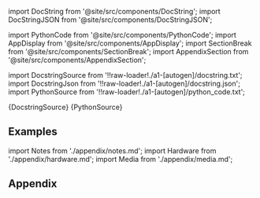 
[//]: # (Custom component imports)

import DocString from '@site/src/components/DocString';
import DocStringJSON from '@site/src/components/DocStringJSON';

import PythonCode from '@site/src/components/PythonCode';
import AppDisplay from '@site/src/components/AppDisplay';
import SectionBreak from '@site/src/components/SectionBreak';
import AppendixSection from '@site/src/components/AppendixSection';

[//]: # (Docstring)

import DocstringSource from '!!raw-loader!./a1-[autogen]/docstring.txt';
import DocstringJson from '!!raw-loader!./a1-[autogen]/docstring.json';
import PythonSource from '!!raw-loader!./a1-[autogen]/python_code.txt';

<DocString>{DocstringSource}</DocString>
<DocStringJSON data={DocstringJson} />
<PythonCode GLink='VISUALIZERS/PLOTLY/SCATTER3D/SCATTER3D.py'>{PythonSource}</PythonCode>

<SectionBreak />

    

[//]: # (Examples)

## Examples

<AppDisplay 
  GLink='VISUALIZERS/PLOTLY/SCATTER3D'
  nodeLabel='SCATTER3D'>
</AppDisplay>

<SectionBreak />

    

[//]: # (Appendix)

import Notes from './appendix/notes.md';
import Hardware from './appendix/hardware.md';
import Media from './appendix/media.md';

## Appendix

<AppendixSection index={0} folderPath='nodes/VISUALIZERS/PLOTLY/SCATTER3D/appendix/'><Notes /></AppendixSection>
<AppendixSection index={1} folderPath='nodes/VISUALIZERS/PLOTLY/SCATTER3D/appendix/'><Hardware /></AppendixSection>
<AppendixSection index={2} folderPath='nodes/VISUALIZERS/PLOTLY/SCATTER3D/appendix/'><Media /></AppendixSection>


